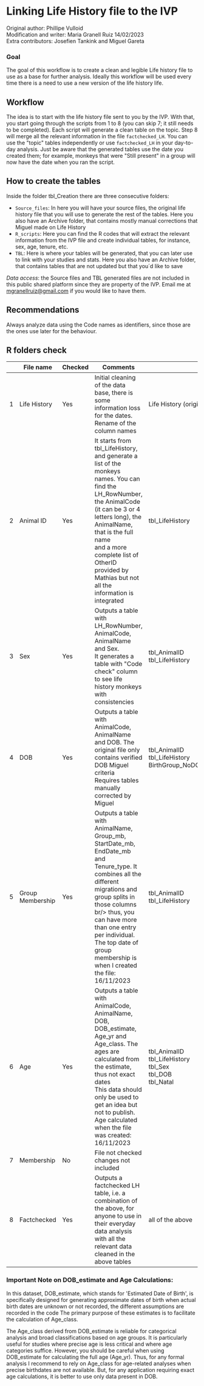 # Linking Life History file to the IVP

Original author: Phillipe Vulloid <br/>
Modification and writer: Maria Granell Ruiz 14/02/2023 <br/>
Extra contributors: Josefien Tankink and Miguel Gareta <br/>

### Goal
The goal of this workflow is to create a clean and legible Life history file to use as a base for further analysis.
Ideally this workflow will be used every time there is a need to use a new version of the life history life.

## Workflow

The idea is to start with the life history file sent to you by the IVP. 
With that, you start going through the scripts from 1 to 8 (you can skip 7; it still needs to be completed). 
Each script will generate a clean table on the topic. Step 8 will merge all the relevant information in the file ```factchecked_LH```. 
You can use the "topic" tables independently or use ```factchecked_LH``` in your day-to-day analysis. Just be aware that the generated tables use the date you created them; for example, monkeys that were "Still present" in a group will now have the date when you ran the script.

## How to create the tables

Inside the folder tbl_Creation there are three consecutive folders:
 - ```Source_files```: In here you will have your source files, the original life history file that you will use to generate 
the rest of the tables. Here you also have an Archive folder, that contains mostly manual corrections that Miguel made on Life History
 - ```R_scripts```: Here you can find the R codes that will extract the relevant information from the IVP file and create
individual tables, for instance, sex, age, tenure, etc.
 - ```TBL```: Here is where your tables will be generated, that you can later use to link with your studies and stats. Here you also have an Archive folder, that contains tables that are not updated but that you´d like to save

*Data access*: the Source files and TBL generated files are not included in this public shared platform since they are property of the IVP.
Email me at mgranellruiz@gmail.com if you would like to have them.

## Recommendations
Always analyze data using the Code names as identifiers, since those are the ones use later for the behaviour.

## R folders check

|     | File name        | Checked | Comments                                                                                                                                                                                                                                                                                               | Input                                                                              | Output              |
|-----|------------------|---------|--------------------------------------------------------------------------------------------------------------------------------------------------------------------------------------------------------------------------------------------------------------------------------------------------------|------------------------------------------------------------------------------------|---------------------|
| 1   | Life History     | Yes     | Initial cleaning of the data base, there is some information loss for the dates. <br>Rename of the column names                                                                                                                                                                                        | Life History (original file)                                                       | tbl_LifeHistory     |
| 2   | Animal ID        | Yes     | It starts from tbl_LifeHistory, and generate a list of the monkeys names. You can find the LH_RowNumber, the AnimalCode (it can be 3 or 4 letters long), the AnimalName, that is the full name <br/> and a more complete list of OtherID provided by Mathias but not all the information is integrated | tbl_LifeHistory                                                                    | tbl_AnimalID        |
| 3   | Sex              | Yes     | Outputs a table with LH_RowNumber, AnimalCode, AnimalName and Sex. <br/>It generates a table with "Code check" column to see life history monkeys with consistencies                                                                                                                                   | tbl_AnimalID<br/>tbl_LifeHistory                                                   | tbl_Sex             |
| 4   | DOB              | Yes     | Outputs a table with AnimalCode, AnimalName and DOB. The original file only contains verified DOB Miguel criteria<br/>Requires tables manually corrected by Miguel                                                                                                                                     | tbl_AnimalID<br/>tbl_LifeHistory<br/>BirthGroup_NoDOB_MiguelCorrected_20221110.csv | tbl_DOB             |
| 5   | Group Membership | Yes     | Outputs a table with AnimalName, Group_mb, StartDate_mb, EndDate_mb and Tenure_type. It combines all the different migrations and group splits in those columns br/> thus, you can have more than one entry per individual. The top date of group membership is when I created the file: 16/11/2023    | tbl_AnimalID<br/>tbl_LifeHistory                                                   | tbl_GroupMembership |
| 6   | Age              | Yes     | Outputs a table with AnimalCode, AnimalName, DOB, DOB_estimate, Age_yr and Age_class. The ages are calculated from the estimate, thus not exact dates <br/> This data should only be used to get an idea but not to publish. Age calculated when the file was created: 16/11/2023                      | tbl_AnimalID<br/>tbl_LifeHistory<br/>tbl_Sex<br/>tbl_DOB<br/>tbl_Natal             | tbl_Age             |
| 7   | Membership       | No      | File not checked changes not included                                                                                                                                                                                                                                                                  |                                                                                    |                     |
| 8   | Factchecked      | Yes     | Outputs a factchecked LH table, i.e. a combination of the above, for anyone to use in their everyday data analysis with all the relevant data cleaned in the above tables                                                                                                                              | all of the above                                                                   | factchecked_LH      |

### Important Note on DOB_estimate and Age Calculations:

In this dataset, DOB_estimate, which stands for 'Estimated Date of Birth', is specifically designed for generating approximate dates of birth when actual birth dates are unknown or not recorded, the different assumptions are recorded in the code 
The primary purpose of these estimates is to facilitate the calculation of Age_class.

The Age_class derived from DOB_estimate is reliable for categorical analysis and broad classifications based on age groups. It is particularly useful for studies where precise age is less critical and where age categories suffice.
However, you should be careful when using DOB_estimate for calculating the full age (Age_yr). Thus, for any formal analysis I recommend to rely on Age_class for age-related analyses when precise birthdates are not available.
But, for any application requiring exact age calculations, it is better to use only data present in DOB.
